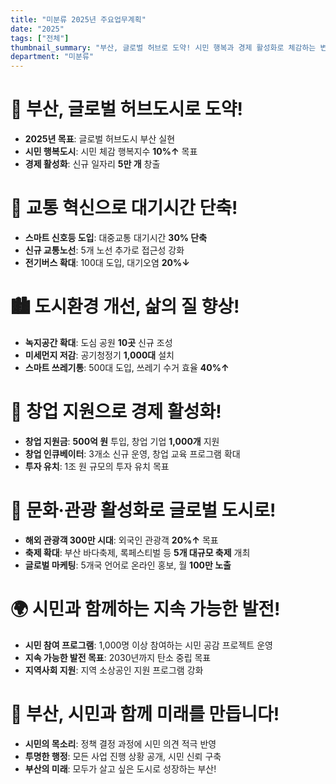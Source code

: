 ```yaml
---
title: "미분류 2025년 주요업무계획"
date: "2025"
tags: ["전체"]
thumbnail_summary: "부산, 글로벌 허브로 도약! 시민 행복과 경제 활성화로 체감하는 변화"
department: "미분류"
---
```


# 🌟 부산, 글로벌 허브도시로 도약!

- **2025년 목표**: 글로벌 허브도시 부산 실현
- **시민 행복도시**: 시민 체감 행복지수 **10%↑** 목표
- **경제 활성화**: 신규 일자리 **5만 개** 창출

# 🚆 교통 혁신으로 대기시간 단축!

- **스마트 신호등 도입**: 대중교통 대기시간 **30% 단축**
- **신규 교통노선**: 5개 노선 추가로 접근성 강화
- **전기버스 확대**: 100대 도입, 대기오염 **20%↓**

# 🏙️ 도시환경 개선, 삶의 질 향상!

- **녹지공간 확대**: 도심 공원 **10곳** 신규 조성
- **미세먼지 저감**: 공기청정기 **1,000대** 설치
- **스마트 쓰레기통**: 500대 도입, 쓰레기 수거 효율 **40%↑**

# 💼 창업 지원으로 경제 활성화!

- **창업 지원금**: **500억 원** 투입, 창업 기업 **1,000개** 지원
- **창업 인큐베이터**: 3개소 신규 운영, 창업 교육 프로그램 확대
- **투자 유치**: 1조 원 규모의 투자 유치 목표

# 🎉 문화·관광 활성화로 글로벌 도시로!

- **해외 관광객 300만 시대**: 외국인 관광객 **20%↑** 목표
- **축제 확대**: 부산 바다축제, 록페스티벌 등 **5개 대규모 축제** 개최
- **글로벌 마케팅**: 5개국 언어로 온라인 홍보, 월 **100만 노출**

# 🌍 시민과 함께하는 지속 가능한 발전!

- **시민 참여 프로그램**: 1,000명 이상 참여하는 시민 공감 프로젝트 운영
- **지속 가능한 발전 목표**: 2030년까지 탄소 중립 목표
- **지역사회 지원**: 지역 소상공인 지원 프로그램 강화

# 💪 부산, 시민과 함께 미래를 만듭니다!

- **시민의 목소리**: 정책 결정 과정에 시민 의견 적극 반영
- **투명한 행정**: 모든 사업 진행 상황 공개, 시민 신뢰 구축
- **부산의 미래**: 모두가 살고 싶은 도시로 성장하는 부산!